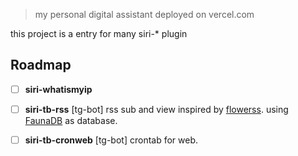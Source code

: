 
> my personal digital assistant deployed on vercel.com

this project is a entry for many siri-\* plugin

## Roadmap

-[ ] **siri-whatismyip**
-[ ] **siri-tb-rss** [tg-bot] rss sub and view inspired by [flowerss](https://github.com/indes/flowerss-bot). using [FaunaDB](https://dashboard.fauna.com/) as database.
-[ ] **siri-tb-cronweb** [tg-bot] crontab for web.

